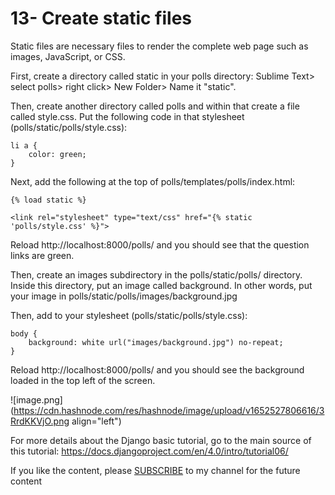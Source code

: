 # 13- Create static files

Static files are necessary files to render the complete web page such as images, JavaScript, or CSS.

First, create a directory called static in your polls directory: Sublime Text> select polls> right click> New Folder> Name it "static".

Then, create another directory called polls and within that create a file called style.css.
Put the following code in that stylesheet (polls/static/polls/style.css):
```
li a {
    color: green;
}
```
Next, add the following at the top of polls/templates/polls/index.html:
```
{% load static %}

<link rel="stylesheet" type="text/css" href="{% static 'polls/style.css' %}">
```
Reload http://localhost:8000/polls/ and you should see that the question links are green.

Then, create an images subdirectory in the polls/static/polls/ directory. Inside this directory, put an image called background. In other words, put your image in polls/static/polls/images/background.jpg

Then, add to your stylesheet (polls/static/polls/style.css):
```
body {
    background: white url("images/background.jpg") no-repeat;
}
```

Reload http://localhost:8000/polls/ and you should see the background loaded in the top left of the screen.


![image.png](https://cdn.hashnode.com/res/hashnode/image/upload/v1652527806616/3RrdKKVjO.png align="left")

For more details about the Django basic tutorial, go to the main source of this tutorial:
https://docs.djangoproject.com/en/4.0/intro/tutorial06/

<p>If you like the content, please <a target="_blank" href="https://www.youtube.com/channel/UCpbWlHEqBSnJb6i4UemXQpA?sub_confirmation=1">SUBSCRIBE</a> to my channel for the future content</p>


